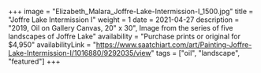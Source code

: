 +++
image = "Elizabeth_Malara_Joffre-Lake-Intermission-I_1500.jpg"
title = "Joffre Lake Intermission I"
weight = 1
date = 2021-04-27
description = "2019, Oil on Gallery Canvas, 20\" x 30\", Image from the series of five landscapes of Joffre Lake"
availability = "Purchase prints or original for $4,950"
availabilityLink = "https://www.saatchiart.com/art/Painting-Joffre-Lake-Intermission-I/1016880/9292035/view"
tags = ["oil", "landscape", "featured"]
+++
